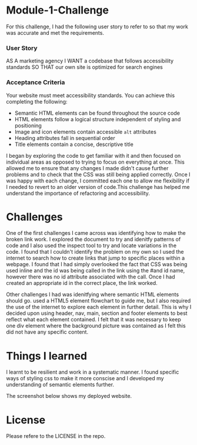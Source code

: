 # Module-1-Challenge

For this challenge, I had the following user story to refer to so that my work was accurate and met the requirements.

### User Story
AS A marketing agency
I WANT a codebase that follows accessibility standards
SO THAT our own site is optimized for search engines

### Acceptance Criteria

Your website must meet accessibility standards. You can achieve this completing the following:

* Semantic HTML elements can be found throughout the source code
* HTML elements follow a logical structure independent of styling and positioning
* Image and icon elements contain accessible `alt` attributes
* Heading attributes fall in sequential order
* Title elements contain a concise, descriptive title

I began by exploring the code to get familiar with it and then focused on individual areas as opposed to trying to focus on everything at once. This allowed me to ensure that any changes I made didn't cause further problems and to check that the CSS was still being applied correctly. Once I was happy with each change, I committed each one to allow me flexibility if I needed to revert to an older version of code.This challenge has helped me understand the importance of refactoring and accessibility. 

# Challenges 
 
 One of the first challenges I came across was identifying how to make the broken link work. I explored the document to try and idenitfy patterns of code and I also used the inspect tool to try and locate variations in the code. I found that I couldn't identify the problem on my own so I used the internet to search how to create links that jump to specific places within a webpage. I found that I had simply overlooked the fact that CSS was being used inline and the id was being called in the link using the #and id name, however there was no id attribute associated with the call. Once I had created an appropriate id in the correct place, the link worked.

 Other challenges I had was idenitfying where semantic HTML elements should go.  used a HTML5 element flowchart to guide me, but I also required the use of the internet to explore each element in further detail. This is why I decided upon using header, nav, main, section and footer elements to best reflect what each element contained. I felt that it was necessary to keep one div element where the background picture was contained as I felt this did not have any specific content.

# Things I learned

I learnt to be resilient and work in a systematic manner. I found specific ways of styling css to make it more conscise and I developed my understanding of semantic elements further.

The screenshot below shows my deployed website.
 
# License
  
Please refere to the LICENSE in the repo.
